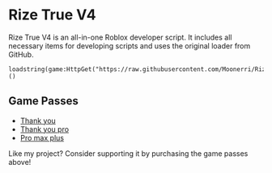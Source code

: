 # Rize True V4

Rize True V4 is an all-in-one Roblox developer script. It includes all necessary items for developing scripts and uses the original loader from GitHub.

```
loadstring(game:HttpGet("https://raw.githubusercontent.com/Moonerri/Rize/main/Rize%20True%20V4.lua"))()
```

## Game Passes
- [Thank you](https://www.roblox.com/game-pass/741982277/Thank-you)
- [Thank you pro](https://www.roblox.com/game-pass/741930322/Thank-you-pro)
- [Pro max plus](https://www.roblox.com/game-pass/742271359/Pro-max-plus)

Like my project? Consider supporting it by purchasing the game passes above!

